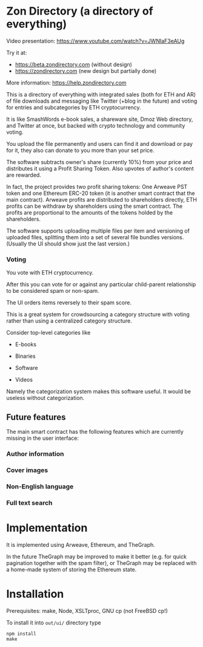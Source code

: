 # Zon Directory (a directory of everything)

Video presentation: https://www.youtube.com/watch?v=JWNIaF3eAUg

Try it at:
* https://beta.zondirectory.com (without design)
* https://zondirectory.com (new design but partially done)

More information: https://help.zondirectory.com

This is a directory of everything with integrated sales (both for ETH and AR)
of file downloads and messaging like Twitter (+blog in the future) and voting
for entries and subcategories by ETH cryptocurrency.

It is like SmashWords e-book sales, a shareware site, Dmoz Web directory,
and Twitter at once, but backed with crypto technology and community voting.

You upload the file permanently and users can find it and download or
pay for it, they also can donate to you more than your set price.

The software subtracts owner's share (currently 10%) from your price
and distributes it using a Profit Sharing Token. Also upvotes of author's content
are rewarded.

In fact, the project provides two profit sharing tokens: One Arweave PST
token and one Ethereum ERC-20 token (it is another smart contract that the
main contract). Arweave profits are distributed to
shareholders directly, ETH profits can be withdraw by shareholders using
the smart contract. The profits are proportional to the amounts of the
tokens holded by the shareholders.

The software supports uploading multiple files per item and versioning of
uploaded files, splitting them into a set of several file bundles versions.
(Usually the UI should show just the last version.)

### Voting

You vote with ETH cryptocurrency.

After this you can vote for or against any particular child-parent relationship to
be considered spam or non-spam.

The UI orders items reversely to their spam score.

This is a great system for crowdsourcing a category structure with voting rather than
using a centralized category structure.

Consider top-level categories like

* E-books

* Binaries

* Software

* Videos

Namely the categorization system makes this software useful. It would be useless without
categorization.

## Future features

The main smart contract has the following features which are currently missing
in the user interface:

### Author information

### Cover images

### Non-English language

### Full text search

# Implementation

It is implemented using Arweave, Ethereum, and TheGraph.

In the future TheGraph may be improved to make it better (e.g. for quick pagination
together with the spam filter), or TheGraph may be replaced with a home-made system
of storing the Ethereum state.

# Installation

Prerequisites: make, Node, XSLTproc, GNU cp (not FreeBSD cp!)

To install it into `out/ui/` directory type

    npm install
    make
